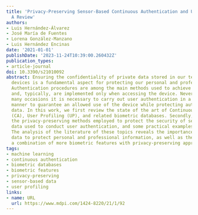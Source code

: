 ```yaml
---
title: 'Privacy-Preserving Sensor-Based Continuous Authentication and User Profiling:
  A Review'
authors:
- Luis Hernández-Álvarez
- José María de Fuentes
- Lorena González-Manzano
- Luis Hernández Encinas
date: '2021-01-01'
publishDate: '2023-11-24T10:39:00.260432Z'
publication_types:
- article-journal
doi: 10.3390/s21010092
abstract: Ensuring the confidentiality of private data stored in our technological
  devices is a fundamental aspect for protecting our personal and professional information.
  Authentication procedures are among the main methods used to achieve this protection
  and, typically, are implemented only when accessing the device. Nevertheless, in
  many occasions it is necessary to carry out user authentication in a continuous
  manner to guarantee an allowed use of the device while protecting authentication
  data. In this work, we first review the state of the art of Continuous Authentication
  (CA), User Profiling (UP), and related biometric databases. Secondly, we summarize
  the privacy-preserving methods employed to protect the security of sensor-based
  data used to conduct user authentication, and some practical examples of their utilization.
  The analysis of the literature of these topics reveals the importance of sensor-based
  data to protect personal and professional information, as well as the need for exploring
  a combination of more biometric features with privacy-preserving approaches.
tags:
- machine learning
- continuous authentication
- biometric databases
- biometric features
- privacy-preserving
- sensor-based data
- user profiling
links:
- name: URL
  url: https://www.mdpi.com/1424-8220/21/1/92
---
```

